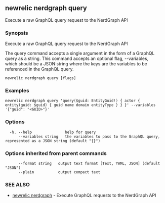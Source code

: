 ## newrelic nerdgraph query

Execute a raw GraphQL query request to the NerdGraph API

### Synopsis

Execute a raw GraphQL query request to the NerdGraph API

The query command accepts a single argument in the form of a GraphQL query as a string.
This command accepts an optional flag, --variables, which should be a JSON string where the
keys are the variables to be referenced in the GraphQL query.


```
newrelic nerdgraph query [flags]
```

### Examples

```
newrelic nerdgraph query 'query($guid: EntityGuid!) { actor { entity(guid: $guid) { guid name domain entityType } } }' --variables '{"guid": "<GUID>"}'
```

### Options

```
  -h, --help               help for query
      --variables string   the variables to pass to the GraphQL query, represented as a JSON string (default "{}")
```

### Options inherited from parent commands

```
      --format string   output text format [Text, YAML, JSON] (default "JSON")
      --plain           output compact text
```

### SEE ALSO

* [newrelic nerdgraph](newrelic_nerdgraph.md)	 - Execute GraphQL requests to the NerdGraph API

